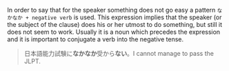 In order to say that for the speaker something does not go easy a pattern `なかなか + negative verb` is used. This expression implies that the speaker (or the subject of the clause) does his or her utmost to do something, but still it does not seem to work. Usually it is a noun which precedes the expression and it is important to conjugate a verb into the negative tense.
>日本語能力試験に**なかなか**受から**ない**。I cannot manage to pass the JLPT.